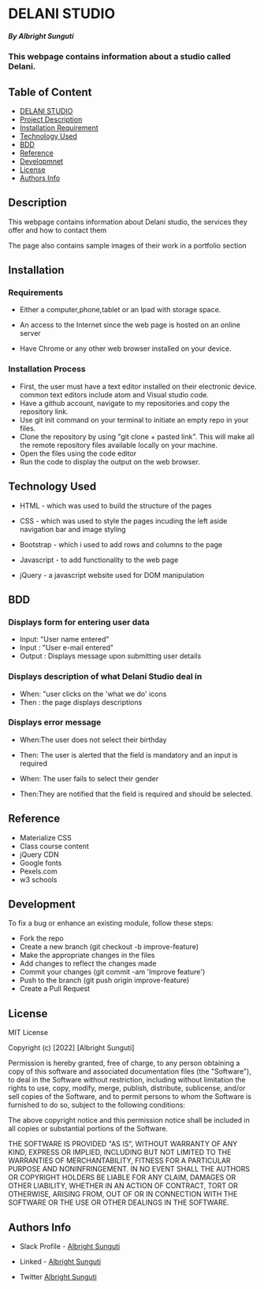 # DELANI STUDIO
 
 ##### By Albright Sunguti
 ### This webpage contains information about a studio called Delani. 

 
 ## Table of Content
 + [DELANI STUDIO](#Project-name)
 + [Project Description](#Project-description)
 + [Installation Requirement](#Installation)
 + [Technology Used](#technology-used)
 + [BDD](#BDD)
 + [Reference](#reference)
 + [Developmnet](#Development)
 + [License](#license)
 + [Authors Info](#author-Info)

 
 ## Description
 <p>This webpage contains information about Delani studio, the services they offer and how to contact them</p> 

<p> The page also contains sample images of their work in a portfolio section </p>
 
 ## Installation
 
 ### Requirements
 
 * Either a computer,phone,tablet or an Ipad with storage space.
 
 * An access to the Internet since the web page is hosted on an online server
 * Have Chrome or any other web browser installed on your device.
 
 ### Installation Process
 
 * First, the user must have a text editor installed on their electronic device. common text editors include atom and Visual studio code.
 * Have a github account, navigate to my repositories and copy the repository link.
 * Use git init command on your terminal to initiate an empty repo in your files.
 * Clone the repository by using "git clone + pasted link". This will make all the remote repository files available locally on your machine.
 * Open the files using the code editor
 *  Run the code to display the output on the web browser.
 ## Technology Used
 * HTML - which was used to build the structure of the pages
 
 * CSS - which was used to style the pages incuding the left aside navigation bar and image styling

 * Bootstrap - which i used to add rows and columns to the page

 * Javascript - to add functionality to the web page

 * jQuery - a javascript website used for DOM manipulation

 ## BDD
### Displays form for entering user data
* Input: "User name entered"
* Input : "User e-mail entered"
* Output : Displays message upon submitting user details

### Displays description of what Delani Studio deal in
* When: "user clicks on the 'what we do' icons
* Then : the page displays descriptions

### Displays error message
 * When:The user does not select their birthday
 * Then: The user is alerted that the field is mandatory and an input is required

 * When: The user fails to select their gender 
 * Then:They are notified that the field is required and should be selected.
 

 ## Reference
 * Materialize CSS
 * Class course content
 * jQuery CDN
 * Google fonts
 * Pexels.com
 * w3 schools 

 ## Development
 To fix a bug or enhance an existing module, follow these steps:

* Fork the repo
* Create a new branch (git checkout -b improve-feature)
* Make the appropriate changes in the files
* Add changes to reflect the changes made
* Commit your changes (git commit -am 'Improve feature')
* Push to the branch (git push origin improve-feature)
* Create a Pull Request
 
 
 
 
 ## License
 
 MIT License
 
 Copyright (c) [2022] [Albright Sunguti]
 
 Permission is hereby granted, free of charge, to any person obtaining a copy
 of this software and associated documentation files (the "Software"), to deal
 in the Software without restriction, including without limitation the rights
 to use, copy, modify, merge, publish, distribute, sublicense, and/or sell
 copies of the Software, and to permit persons to whom the Software is
 furnished to do so, subject to the following conditions:
 
 The above copyright notice and this permission notice shall be included in all
 copies or substantial portions of the Software.
 
 THE SOFTWARE IS PROVIDED "AS IS", WITHOUT WARRANTY OF ANY KIND, EXPRESS OR
 IMPLIED, INCLUDING BUT NOT LIMITED TO THE WARRANTIES OF MERCHANTABILITY,
 FITNESS FOR A PARTICULAR PURPOSE AND NONINFRINGEMENT. IN NO EVENT SHALL THE
 AUTHORS OR COPYRIGHT HOLDERS BE LIABLE FOR ANY CLAIM, DAMAGES OR OTHER
 LIABILITY, WHETHER IN AN ACTION OF CONTRACT, TORT OR OTHERWISE, ARISING FROM,
 OUT OF OR IN CONNECTION WITH THE SOFTWARE OR THE USE OR OTHER DEALINGS IN THE
 SOFTWARE.
 

 
 ## Authors Info
 
 * Slack Profile - [Albright Sunguti](https://moringaclassroom.slack.com/team/U032HD2N1BR)
 
 * Linked - [Albright Sunguti](https://www.linkedin.com/in/albright-sunguti-405102216/?lipi=urn%3Ali%3Apage%3Ad_flagship3_feed%3BNh2x%2Bvb8SCC4Lxni8rynqg%3D%3D)
 
 * Twitter [Albright Sunguti](@bright_sunguti)
 
 